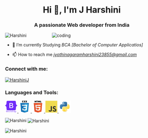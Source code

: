 <h1 align="center">Hi 👋, I'm J Harshini </h1>
<h3 align="center">A passionate Web developer from India</h3>
<img align="right" alt="coding" width="350" border-radius="10px" src="https://media4.giphy.com/media/v1.Y2lkPTc5MGI3NjExbG15eXVyeWgxZHRqbmE2OXZjMmpmMnRjN2ZncnRiZ2o5eTEzcHoxbiZlcD12MV9pbnRlcm5hbF9naWZfYnlfaWQmY3Q9cw/h5vCZ5J3EJBQ7IkvO9/giphy.webp">
<p align="left"> <img src="https://komarev.com/ghpvc/?username=Harshini6280&label=Profile%20views&color=0e75b6&style=flat" alt="Harshini" /> </p>

- 🔭 I’m currently Studying *BCA [Bachelor of Computer Applicatios]*

- 📫 How to reach me *jyothinagaramharshini23855@gmail.com*

<h3 align="left">Connect with me:</h3>
<p align="left">
<a href="https://www.linkedin.com/in/jyothinagaram-harshini-080a78305/" target="blank"><img align="center" src="https://raw.githubusercontent.com/rahuldkjain/github-profile-readme-generator/master/src/images/icons/Social/linked-in-alt.svg" alt="HarshiniJ" height="30" width="40" /></a>
</p>

<h3 align="left">Languages and Tools:</h3>
<p align="left"> <a href="https://getbootstrap.com" target="_blank" rel="noreferrer"> <img src="https://raw.githubusercontent.com/devicons/devicon/master/icons/bootstrap/bootstrap-plain-wordmark.svg" alt="bootstrap" width="40" height="40" /> </a>  <a href="https://www.w3schools.com/css/" target="_blank" rel="noreferrer"> <img src="https://raw.githubusercontent.com/devicons/devicon/master/icons/css3/css3-original-wordmark.svg" alt="css3" width="40" height="40"/> </a>  <a href="https://www.w3.org/html/" target="_blank" rel="noreferrer"> <img src="https://raw.githubusercontent.com/devicons/devicon/master/icons/html5/html5-original-wordmark.svg" alt="html5" width="40" height="40"/> </a>  <a href="https://developer.mozilla.org/en-US/docs/Web/JavaScript" target="_blank" rel="noreferrer"> <img src="https://raw.githubusercontent.com/devicons/devicon/master/icons/javascript/javascript-original.svg" alt="javascript" width="40" height="40"/> </a>  <a href="https://www.python.org" target="_blank" rel="noreferrer"> <img src="https://raw.githubusercontent.com/devicons/devicon/master/icons/python/python-original.svg" alt="python" width="40" height="40"/> </a> </p>

<p><img align="left" src="https://github-readme-stats.vercel.app/api/top-langs?username=Harshini6280&show_icons=true&locale=en&layout=compact" alt="Harshini" /></p>

<p>&nbsp;<img align="center" src="https://github-readme-stats.vercel.app/api?username=Harshini6280&show_icons=true&locale=en" alt="Harshini" /></p>

<p><img align="center" src="https://github-readme-streak-stats.herokuapp.com/?user=Harshini6280&" alt="Harshini" /></p>

